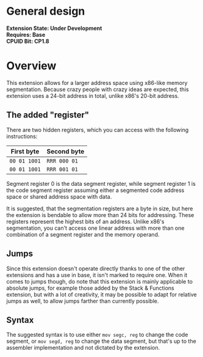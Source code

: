# General design

**Extension State: Under Development**  
**Requires: Base**  
**CPUID Bit: CP1.8**

# Overview

This extension allows for a larger address space using x86-like memory segmentation. Because crazy people with crazy ideas are expected, this extension uses a 24-bit address in total, unlike x86's 20-bit address.

## The added "register"
There are two hidden registers, which you can access with the following instructions:

|  First byte  | Second byte |
|--------------|-------------|
| `00 01 1001` | `RRR 000 01`|
| `00 01 1001` | `RRR 001 01`|

Segment register 0 is the data segment register, while segment register 1 is the code segment register assuming either a segmented code address space or shared address space with data.

It is suggested, that the segmentation registers are a byte in size, but here the extension is bendable to allow more than 24 bits for addressing. These registers represent the highest bits of an address. Unlike x86's segmentation, you can't access one linear address with more than one combination of a segment register and the memory operand.

## Jumps
Since this extension doesn't operate directly thanks to one of the other extensions and has a use in base, it isn't marked to require one. When it comes to jumps though, do note that this extension is mainly applicable to absolute jumps, for example those added by the Stack & Functions extension, but with a lot of creativity, it may be possible to adapt for relative jumps as well, to allow jumps farther than currently possible.

## Syntax
The suggested syntax is to use either `mov segc, reg` to change the code segment, or `mov segd, reg` to change the data segment, but that's up to the assembler implementation and not dictated by the extension.
